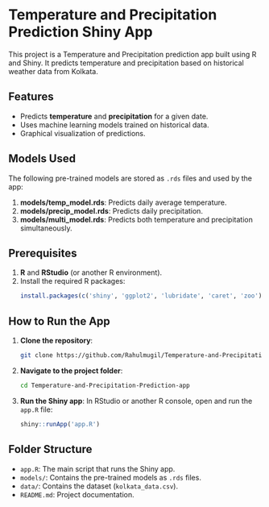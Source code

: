 
# Temperature and Precipitation Prediction Shiny App

This project is a Temperature and Precipitation prediction app built using R and Shiny. It predicts temperature and precipitation based on historical weather data from Kolkata.

## Features
- Predicts **temperature** and **precipitation** for a given date.
- Uses machine learning models trained on historical data.
- Graphical visualization of predictions.

## Models Used
The following pre-trained models are stored as `.rds` files and used by the app:
1. **models/temp_model.rds**: Predicts daily average temperature.
2. **models/precip_model.rds**: Predicts daily precipitation.
3. **models/multi_model.rds**: Predicts both temperature and precipitation simultaneously.

## Prerequisites
1. **R** and **RStudio** (or another R environment).
2. Install the required R packages:
   ```r
   install.packages(c('shiny', 'ggplot2', 'lubridate', 'caret', 'zoo'))
   ```

## How to Run the App
1. **Clone the repository**:
   ```bash
   git clone https://github.com/Rahulmugil/Temperature-and-Precipitation-Prediction-app.git
   ```

2. **Navigate to the project folder**:
   ```bash
   cd Temperature-and-Precipitation-Prediction-app
   ```

3. **Run the Shiny app**:
   In RStudio or another R console, open and run the `app.R` file:
   ```r
   shiny::runApp('app.R')
   ```

## Folder Structure
- `app.R`: The main script that runs the Shiny app.
- `models/`: Contains the pre-trained models as `.rds` files.
- `data/`: Contains the dataset (`kolkata_data.csv`).
- `README.md`: Project documentation.

